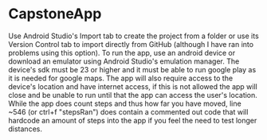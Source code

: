 # CapstoneApp
Use Android Studio's Import tab to create the project from a folder or use its Version Control tab to import directly from GitHub 
(although I have ran into problems using this option). To run the app, use an android device or download an emulator using Android Studio's emulation manager. The device's sdk must be 23 or higher and it must be able to run google play as it is needed for google maps. The app will also require access to the device's location and have internet access, if this is not allowed the app will close and be unable to run until that the app can access the user's location. While the app does count steps and thus how far you have moved, line ~546 (or ctrl+f "stepsRan") does contain a commented out code that will hardcode an amount of steps into the app if you feel the need to test longer distances. 
